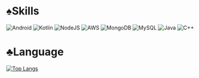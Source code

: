 # ♠️Skills

![Android](https://img.shields.io/badge/Android-3DDC84?style=for-the-badge&logo=android&logoColor=white) ![Kotlin](https://img.shields.io/badge/kotlin-%230095D5.svg?style=for-the-badge&logo=kotlin&logoColor=white) ![NodeJS](https://img.shields.io/badge/node.js-6DA55F?style=for-the-badge&logo=node.js&logoColor=white) ![AWS](https://img.shields.io/badge/AWS-%23FF9900.svg?style=for-the-badge&logo=amazon-aws&logoColor=white) 	![MongoDB](https://img.shields.io/badge/MongoDB-%234ea94b.svg?style=for-the-badge&logo=mongodb&logoColor=white) 	![MySQL](https://img.shields.io/badge/mysql-%2300f.svg?style=for-the-badge&logo=mysql&logoColor=white) ![Java](https://img.shields.io/badge/java-%23ED8B00.svg?style=for-the-badge&logo=java&logoColor=white) ![C++](https://img.shields.io/badge/c++-%2300599C.svg?style=for-the-badge&logo=c%2B%2B&logoColor=white)



# ♣️Language
[![Top Langs](https://github-readme-stats.vercel.app/api/top-langs/?username=khc41&layout=compact)](https://github.com/anuraghazra/github-readme-stats)
